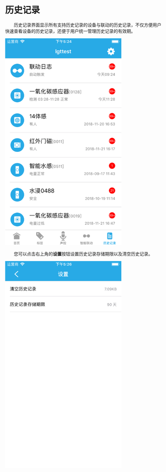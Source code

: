 # 历史记录

&emsp;&emsp;历史记录界面显示所有支持历史记录的设备与联动的历史记录，不仅方便用户快速查看设备的历史记录，还便于用户统一管理历史记录的有效期。

<img src="./images/history/历史记录.png" width = "375" height = "667">

&emsp;&emsp;您可以点击右上角的**设置**按钮设置历史记录存储期限以及清空历史记录。

<img src="./images/history/设置.png" width = "375" height = "667">
